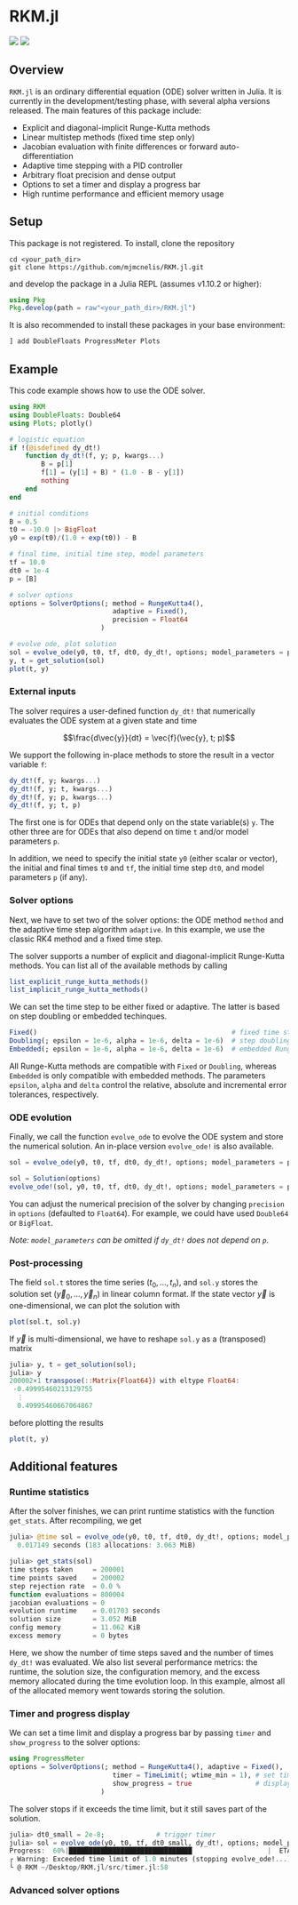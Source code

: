 # RKM.jl

[![](https://img.shields.io/badge/docs-stable-blue.svg)](https://mjmcnelis.github.io/RKM.jl/stable)
[![](https://img.shields.io/badge/docs-dev-blue.svg)](https://mjmcnelis.github.io/RKM.jl/dev)

## Overview
`RKM.jl` is an ordinary differential equation (ODE) solver written in Julia. It is currently in the development/testing phase, with several alpha versions released. The main features of this package include:

- Explicit and diagonal-implicit Runge-Kutta methods
- Linear multistep methods (fixed time step only)
- Jacobian evaluation with finite differences or forward auto-differentiation
- Adaptive time stepping with a PID controller
- Arbitrary float precision and dense output
- Options to set a timer and display a progress bar
- High runtime performance and efficient memory usage


## Setup
This package is not registered. To install, clone the repository

    cd <your_path_dir>
    git clone https://github.com/mjmcnelis/RKM.jl.git

and develop the package in a Julia REPL (assumes v1.10.2 or higher):
```julia
using Pkg
Pkg.develop(path = raw"<your_path_dir>/RKM.jl")
```

It is also recommended to install these packages in your base environment:
```julia
] add DoubleFloats ProgressMeter Plots
```

## Example
This code example shows how to use the ODE solver.
```julia
using RKM
using DoubleFloats: Double64
using Plots; plotly()

# logistic equation
if !(@isdefined dy_dt!)
    function dy_dt!(f, y; p, kwargs...)
        B = p[1]
        f[1] = (y[1] + B) * (1.0 - B - y[1])
        nothing
    end
end

# initial conditions
B = 0.5
t0 = -10.0 |> BigFloat
y0 = exp(t0)/(1.0 + exp(t0)) - B

# final time, initial time step, model parameters
tf = 10.0
dt0 = 1e-4
p = [B]

# solver options
options = SolverOptions(; method = RungeKutta4(),
                          adaptive = Fixed(),
                          precision = Float64
                       )

# evolve ode, plot solution
sol = evolve_ode(y0, t0, tf, dt0, dy_dt!, options; model_parameters = p)
y, t = get_solution(sol)
plot(t, y)
```
### External inputs
The solver requires a user-defined function `dy_dt!` that numerically evaluates the ODE system at a given state and time
```math
\frac{d\vec{y}}{dt} = \vec{f}(\vec{y}, t; p)
```
We support the following in-place methods to store the result in a vector variable `f`:
```julia
dy_dt!(f, y; kwargs...)
dy_dt!(f, y; t, kwargs...)
dy_dt!(f, y; p, kwargs...)
dy_dt!(f, y; t, p)
```
The first one is for ODEs that depend only on the state variable(s) `y`. The other three are for ODEs that also depend on time `t` and/or model parameters `p`.

In addition, we need to specify the initial state `y0` (either scalar or vector), the initial and final times `t0` and `tf`, the initial time step `dt0`, and model parameters `p` (if any).

### Solver options
Next, we have to set two of the solver options: the ODE method `method` and the adaptive time step algorithm `adaptive`. In this example, we use the classic RK4 method and a fixed time step.

The solver supports a number of explicit and diagonal-implicit Runge-Kutta methods. You can list all of the available methods by calling
```julia
list_explicit_runge_kutta_methods()
list_implicit_runge_kutta_methods()
```
We can set the time step to be either fixed or adaptive. The latter is based on step doubling or embedded techinques.
```julia
Fixed()                                                 # fixed time step
Doubling(; epsilon = 1e-6, alpha = 1e-6, delta = 1e-6)  # step doubling
Embedded(; epsilon = 1e-6, alpha = 1e-6, delta = 1e-6)  # embedded Runge-Kutta
```
All Runge-Kutta methods are compatible with `Fixed` or `Doubling`, whereas `Embedded` is only compatible with embedded methods. The parameters `epsilon`, `alpha` and `delta` control the relative, absolute and incremental error tolerances, respectively.

### ODE evolution
Finally, we call the function `evolve_ode` to evolve the ODE system and store the numerical solution. An in-place version `evolve_ode!` is also available.
```julia
sol = evolve_ode(y0, t0, tf, dt0, dy_dt!, options; model_parameters = p)

sol = Solution(options)
evolve_ode!(sol, y0, t0, tf, dt0, dy_dt!, options; model_parameters = p)
```
You can adjust the numerical precision of the solver by changing `precision` in `options` (defaulted to `Float64`). For example, we could have used `Double64` or `BigFloat`.

*Note: `model_parameters` can be omitted if `dy_dt!` does not depend on `p`.*

### Post-processing
The field `sol.t` stores the time series ($t_0, ..., t_n$), and `sol.y` stores the solution set ($\vec{y}_0, ..., \vec{y}_n$) in linear column format. If the state vector $\vec{y}$ is one-dimensional, we can plot the solution with
```julia
plot(sol.t, sol.y)
```
If $\vec{y}$ is multi-dimensional, we have to reshape `sol.y` as a (transposed) matrix
```julia
julia> y, t = get_solution(sol);
julia> y
200002×1 transpose(::Matrix{Float64}) with eltype Float64:
 -0.49995460213129755
  ⋮
  0.49995460667064867
```
before plotting the results
```julia
plot(t, y)
```

## Additional features

### Runtime statistics

After the solver finishes, we can print runtime statistics with the function `get_stats`. After recompiling, we get
```julia
julia> @time sol = evolve_ode(y0, t0, tf, dt0, dy_dt!, options; model_parameters = p);
  0.017149 seconds (183 allocations: 3.063 MiB)

julia> get_stats(sol)
time steps taken     = 200001
time points saved    = 200002
step rejection rate  = 0.0 %
function evaluations = 800004
jacobian evaluations = 0
evolution runtime    = 0.01703 seconds
solution size        = 3.052 MiB
config memory        = 11.062 KiB
excess memory        = 0 bytes
```
Here, we show the number of time steps saved and the number of times `dy_dt!` was evaluated. We also list several performance metrics: the runtime, the solution size, the configuration memory, and the excess memory allocated during the time evolution loop. In this example, almost all of the allocated memory went towards storing the solution.

### Timer and progress display

We can set a time limit and display a progress bar by passing `timer` and `show_progress` to the solver options:
```julia
using ProgressMeter
options = SolverOptions(; method = RungeKutta4(), adaptive = Fixed(),
                          timer = TimeLimit(; wtime_min = 1), # set timer to 1 minute
                          show_progress = true                # display progress
                       )
```
The solver stops if it exceeds the time limit, but it still saves part of the solution.
```julia
julia> dt0_small = 2e-8;             # trigger timer
julia> sol = evolve_ode(y0, t0, tf, dt0_small, dy_dt!, options; model_parameters = p);
Progress:  60%|███████████████████████████████                   |  ETA: 0:00:40 ( 1.00  s/it)
┌ Warning: Exceeded time limit of 1.0 minutes (stopping evolve_ode!...)
└ @ RKM ~/Desktop/RKM.jl/src/timer.jl:58
```

### Advanced solver options
